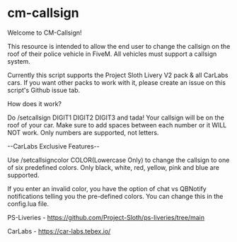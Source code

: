 # cm-callsign
 
Welcome to CM-Callsign! 

This resource is intended to allow the end user to change the callsign on the roof of their police vehicle in FiveM. All vehicles must support a callsign system. 

Currently this script supports the Project Sloth Livery V2 pack & all CarLabs cars. If you want other packs to work with it, please create an issue on this script's Github issue tab. 

How does it work?

Do /setcallsign DIGIT1 DIGIT2 DIGIT3 and tada! Your callsign will be on the roof of your car. Make sure to add spaces between each number or it WILL NOT work. Only numbers are supported, not letters.

--CarLabs Exclusive Features--

Use /setcallsigncolor COLOR(Lowercase Only) to change the callsign to one of six predefined colors. Only black, white, red, yellow, pink and blue are supported.

If you enter an invalid color, you have the option of chat vs QBNotify notifications telling you the pre-defined colors. You can change this in the config.lua file.


PS-Liveries - https://github.com/Project-Sloth/ps-liveries/tree/main

CarLabs - https://car-labs.tebex.io/
